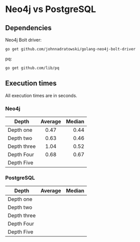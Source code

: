 # Neo4j vs PostgreSQL

## Dependencies

Neo4j Bolt driver:

```bash
go get github.com/johnnadratowski/golang-neo4j-bolt-driver
```

pq:

```
go get github.com/lib/pq
```

## Execution times

All execution times are in seconds.

### Neo4j

| Depth       | Average | Median |
| ----------- | :-----: | -----: |
| Depth one   |  0.47   |   0.44 |
| Depth two   |  0.63   |   0.46 |
| Depth three |  1.04   |   0.52 |
| Depth Four  |  0.68   |   0.67 |
| Depth Five  |         |        |

### PostgreSQL

| Depth       | Average | Median |
| ----------- | :-----: | -----: |
| Depth one   |         |        |
| Depth two   |         |        |
| Depth three |         |        |
| Depth Four  |         |        |
| Depth Five  |         |        |

### 